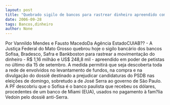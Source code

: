 ```yaml
---
layout: post
title: "Quebrado sigilo de bancos para rastrear dinheiro apreendido com petistas"
date: 2006-09-28
tags: Bancos,dinheiro
author: None
---
```

Por Vannildo Mendes e Fausto MacedoDa Agência EstadoCUIAB?? - A Justiça Federal do Mato Grosso quebrou hoje o sigilo bancário dos bancos Sofisa, Bradesco, Safra e Bankboston para rastrear a movimentação do dinheiro - R$ 1,16 milhão e US$ 248,8 mil - apreendido em poder de petistas no último dia 15 de setembro. 
A medida permitirá que seja descoberta toda a rede de envolvidos no levantamento de fundos, na compra e na divulgação do dossiê destinado a prejudicar candidaturas do PSDB nas eleições de domingo, sobretudo a de José Serra ao governo de São Paulo.
A PF descobriu que o Sofisa é o banco paulista que recebeu os dólares, procedentes de um banco de Miami (EUA), usados no pagamento à fam?lia Vedoin pelo dossiê anti-Serra. 